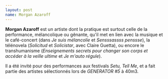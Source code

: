```yaml
---
layout: post
name: Morgan Azaroff
---
```

**Morgan Azaroff** est un artiste dont la pratique est surtout celle de la performance, mélancolique ou gênante, qu'il met en lien avec la musique et le café-concert (dans *Je suis mélancolie* et *Sensssassss penssse*), la télénovela (*Solicitud* et *Solicistar*, avec Claire Guetta), ou encore le transhumanisme (*Enseignements secrets pour changer son corps et accéder à la veille ultime* et *Je m'auto régule*). 

Il a été invité pour des performances aux festivals *Setu, Tell Me*, et a fait partie des artistes sélectionnés lors de *GENERATOR #5* à 40m3.